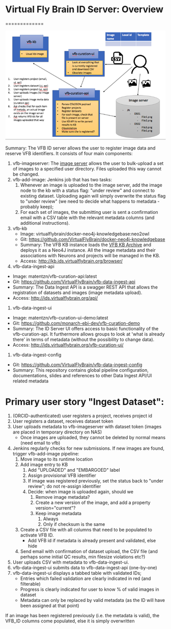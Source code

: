# Virtual Fly Brain ID Server: Overview
=============

![Pipeline Overview](curation-pipeline-overview.png)

Summary: The VFB ID server allows the user to register image data and reserve VFB identifiers. It consists of four main components:

1. vfb-imageserver: The [image server](https://www.synology.com/en-global/knowledgebase/DSM/help/FileStation/file_request) allows the user to bulk-upload a set of images to a specified user directory. Files uploaded this way cannot be changed.
1. vfb-add-image: Jenkins job that has two tasks:
   1. Whenever an image is uploaded to the image server, add the image node to the kb with a status flag: "under review" and connect to existing dataset. Uploading again will simply overwrite the status flag to "under review" (we need to decide what happens to metadata - probably keep);
   1. For each set of images, the submitting user is sent a confirmation email with a CSV table  with the relevant metadata columns (and additional instructions).
1. vfb-kb
   * Image: virtualflybrain/docker-neo4j-knowledgebase:neo2owl
   * Git: https://github.com/VirtualFlyBrain/docker-neo4j-knowledgebase
   * Summary: The VFB KB instance loads the [VFB KB Archive](http://data.virtualflybrain.org/archive/VFB-KB.tar.gz) and deploys it as a Neo4J instance. All the image metadata and their associations with Neurons and projects will be managed in the KB.
   * Access: http://kb.ids.virtualflybrain.org/browser/
1. vfb-data-ingest-api
  * Image: matentzn/vfb-curation-api:latest
  * Git: https://github.com/VirtualFlyBrain/vfb-data-ingest-api
  * Summary: The Data Ingest API is a swagger REST API that allows the registration of datasets and images (image metadata upload).
  * Access: http://ids.virtualflybrain.org/api/
1. vfb-data-ingest-ui
  * Image: matentzn/vfb-curation-ui-demo:latest
  * Git: https://github.com/monarch-ebi-dev/vfb-curation-demo
  * Summary: The ID Server UI offers access to basic functionality of the vfb-curation-api. It furthermore allows groups to look at 'what is already there' in terms of metadata (without the possibility to change data).
  * Access: http://ids.virtualflybrain.org/vfb-curation-ui/
1. vfb-data-ingest-config 
  * Git: https://github.com/VirtualFlyBrain/vfb-data-ingest-config
  * Summary: This repository contains global pipeline configuration, documentations, slides and references to other Data Ingest API/UI related metadata

# Primary user story "Ingest Dataset":
 
1. (ORCID-authenticated) user registers a project, receives project id
1. User registers a dataset, receives dataset token
1. User uploads metadata to vfb-imageserver with dataset token (images are placed in temporary directory on NAS)
   * Once images are uploaded, they cannot be deleted by normal means (need email to vfb)
1. Jenkins regularly checks for new submissions. If new images are found, trigger vfb-add-image pipeline:
   1. Move image to its runtime location
   1. Add image entry to KB
      1. Add "UPLOADED" and "EMBARGOED" label
      1. Assign provisional VFB identifier
      1. If image was registered previously, set the status back to "under review"; do not re-assign identifier
      1. Decide: when image is uploaded again, should we
         1. Remove image metadata?
         1. Create a new version of the image, and add a property version="current"?
         1. Keep image metadata
            1. Always
            1. Only if checksum is the same
   1. Create a CSV file with all columns that need to be populated to activate VFB ID.
      * Add VFB id if metadata is already present and validated, else hide
   1. Send email with confirmation of dataset upload, the CSV file (and perhaps some initial QC results, min filesize violations etc?)
1. User uploads CSV with metadata to vfb-data-ingest-ui.
1. vfb-data-ingest-ui submits data to vfb-data-ingest-api (one-by-one)
1. vfb-data-ingest-ui displays a tabbed table with validated IDs; 
   * Entries which failed validation are clearly indicated in red (and filterable)
   * Progress is clearly indicated for user to know % of valid images in dataset
   * Metadata can only be replaced by valid metadata (as the ID will have been assigned at that point)

If an image has been registered previously (i.e. the metadata is valid), the VFB_ID columns come populated, else it is simply overwritten